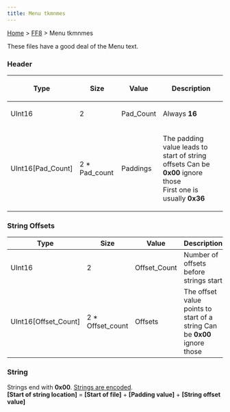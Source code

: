```yaml
---
title: Menu tkmnmes
---
```


[Home](Main%20Page.md) > [FF8](FF8.md) > Menu tkmnmes

These files have a good deal of the Menu text.

### Header

<table>
<thead>
<tr class="header">
<th><p>Type</p></th>
<th><p>Size</p></th>
<th><p>Value</p></th>
<th><p>Description</p></th>
</tr>
</thead>
<tbody>
<tr class="odd">
<td><p>UInt16</p></td>
<td><p>2</p></td>
<td><p>Pad_Count</p></td>
<td><p>Always <strong>16</strong></p></td>
</tr>
<tr class="even">
<td><p>UInt16[Pad_Count]</p></td>
<td><p>2 * Pad_count</p></td>
<td><p>Paddings</p></td>
<td><p>The padding value leads to start of string offsets Can be <strong>0x00</strong> ignore those<br />
First one is usually <strong>0x36</strong></p></td>
</tr>
</tbody>
</table>

### String Offsets

| Type                    | Size               | Value         | Description                                                               |
|-------------------------|--------------------|---------------|---------------------------------------------------------------------------|
| UInt16                  | 2                  | Offset\_Count | Number of offsets before strings start                                    |
| UInt16\[Offset\_Count\] | 2 \* Offset\_count | Offsets       | The offset value points to start of a string Can be **0x00** ignore those |

### String

Strings end with **0x00**. [Strings are encoded][].  
**\[Start of string location\]** = **\[Start of file\]** + **\[Padding
value\]** + **\[String offset value\]**

  [Strings are encoded]: ../String%20Encoding.md "wikilink"
